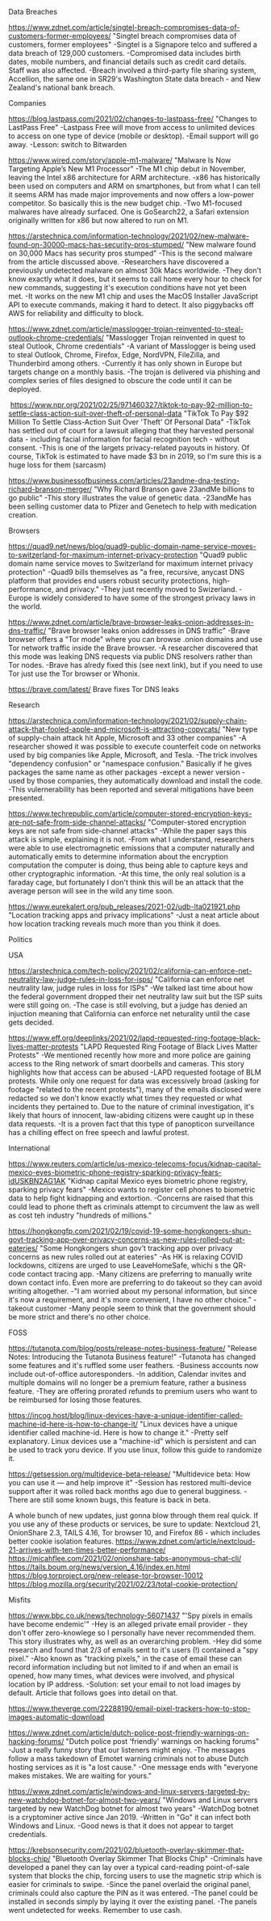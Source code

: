 Data Breaches

https://www.zdnet.com/article/singtel-breach-compromises-data-of-customers-former-employees/
"Singtel breach compromises data of customers, former employees"
-Singtel is a Signapore telco and suffered a data breach of 129,000 customers.
-Compromised data includes birth dates, mobile numbers, and financial details such as credit card details. Staff was also affected.
-Breach involved a third-party file sharing system, Accellion, the same one in SR29's Washington State data breach - and New Zealand's national bank breach.

Companies

https://blog.lastpass.com/2021/02/changes-to-lastpass-free/
"Changes to LastPass Free"
-Lastpass Free will move from access to unlimited devices to access on one type of device (mobile or desktop).
-Email support will go away.
-Lesson: switch to Bitwarden

https://www.wired.com/story/apple-m1-malware/
"Malware Is Now Targeting Apple’s New M1 Processor"
-The M1 chip debut in November, leaving the Intel x86 architecture for ARM architecture.
-x86 has historically been used on computers and ARM on smartphones, but from what I can tell it seems ARM has made major improvements and now offers a low-power competitor. So basically this is the new budget chip.
-Two M1-focused malwares have already surfaced. One is GoSearch22, a Safari extension originally written for x86 but now altered to run on M1.

https://arstechnica.com/information-technology/2021/02/new-malware-found-on-30000-macs-has-security-pros-stumped/
"New malware found on 30,000 Macs has security pros stumped"
-This is the second malware from the article discussed above.
-Researchers have discovered a previously undetected malware on almost 30k Macs worldwide.
-They don't know exactly what it does, but it seems to call home every hour to check for new commands, suggesting it's execution conditions have not yet been met.
-It works on the new M1 chip and uses the MacOS Installer JavaScript API to execute commands, making it hard to detect. It also piggybacks off AWS for reliability and difficulty to block.

https://www.zdnet.com/article/masslogger-trojan-reinvented-to-steal-outlook-chrome-credentials/
"Masslogger Trojan reinvented in quest to steal Outlook, Chrome credentials"
-A variant of Masslogger is being used to steal Outlook, Chrome, Firefox, Edge, NordVPN, FileZilla, and Thunderbird among others.
-Currently it has only shown in Europe but targets change on a monthly basis.
-The trojan is delivered via phishing and complex series of files designed to obscure the code until it can be deployed.

 https://www.npr.org/2021/02/25/971460327/tiktok-to-pay-92-million-to-settle-class-action-suit-over-theft-of-personal-data
"TikTok To Pay $92 Million To Settle Class-Action Suit Over 'Theft' Of Personal Data"
-TikTok has settled out of court for a lawsuit alleging that they harvested personal data - including facial information for facial recognition tech - without consent.
-This is one of the largets privacy-related payouts in history. Of course, TikTok is estimated to have made $3 bn in 2019, so I'm sure this is a huge loss for them (sarcasm)

https://www.businessofbusiness.com/articles/23andme-dna-testing-richard-branson-merger/
"Why Richard Branson gave 23andMe billions to go public"
-This story illustrates the value of genetic data.
-23andMe has been selling customer data to Pfizer and Genetech to help with medication creation.

Browsers

https://quad9.net/news/blog/quad9-public-domain-name-service-moves-to-switzerland-for-maximum-internet-privacy-protection
"Quad9 public domain name service moves to Switzerland for maximum internet privacy protection"
-Quad9 bills themselves as "a free, recursive, anycast DNS platform that provides end users robust security protections, high-performance, and privacy."
-They just recently moved to Swizerland.
-Europe is widely considered to have some of the strongest privacy laws in the world.

https://www.zdnet.com/article/brave-browser-leaks-onion-addresses-in-dns-traffic/
"Brave browser leaks onion addresses in DNS traffic"
-Brave browser offers a "Tor mode" where you can browse .onion domains and use Tor network traffic inside the Brave browser.
-A researcher discovered that this mode was leaking DNS requests via public DNS resolvers rather than Tor nodes.
-Brave has alredy fixed this (see next link), but if you need to use Tor just use the Tor browser or Whonix.

https://brave.com/latest/
Brave fixes Tor DNS leaks

Research

https://arstechnica.com/information-technology/2021/02/supply-chain-attack-that-fooled-apple-and-microsoft-is-attracting-copycats/
"New type of supply-chain attack hit Apple, Microsoft and 33 other companies"
-A researcher showed it was possible to execute counterfeit code on networks used by big companies like Apple, Microsoft, and Tesla.
-The trick involves "dependency confusion" or "namespace confusion." Basically if he gives packages the same name as other packages -except a newer version - used by those companies, they automatically download and install the code.
-This vulernerability has been reported and several mitigations have been presented.

https://www.techrepublic.com/article/computer-stored-encryption-keys-are-not-safe-from-side-channel-attacks/
"Computer-stored encryption keys are not safe from side-channel attacks"
-While the paper says this attack is simple, explaining it is not.
-From what I understand, researchers were able to use electromagnetic emissions that a computer naturally and automatically emits to determine information about the encryption computation the computer is doing, thus being able to capture keys and other cryptographic information.
-At this time, the only real solution is a faraday cage, but fortunately I don't think this will be an attack that the average person will see in the wild any time soon.

https://www.eurekalert.org/pub_releases/2021-02/udb-lta021921.php
"Location tracking apps and privacy implications"
-Just a neat article about how location tracking reveals much more than you think it does.

Politics

USA

https://arstechnica.com/tech-policy/2021/02/california-can-enforce-net-neutrality-law-judge-rules-in-loss-for-isps/
"California can enforce net neutrality law, judge rules in loss for ISPs"
-We talked last time about how the federal government dropped their net neutrality law suit but the ISP suits were still going on.
-The case is still evolving, but a judge has denied an injuction meaning that California can enforce net neturality until the case gets decided.

https://www.eff.org/deeplinks/2021/02/lapd-requested-ring-footage-black-lives-matter-protests
"LAPD Requested Ring Footage of Black Lives Matter Protests"
-We mentioned recently how more and more police are gaining access to the Ring network of smart doorbells and cameras. This story highlights how that access can be abused
-LAPD requested footage of BLM protests. While only one request for data was excessively broad (asking for footage "related to the recent protests"), many of the emails disclosed were redacted so we don't know exactly what times they requested or what incidents they pertained to. Due to the nature of criminal investigation, it's likely that hours of innocent, law-abiding citizens were caught up in these data requests.
-It is a proven fact that this type of panopticon surveillance has a chilling effect on free speech and lawful protest.


International

https://www.reuters.com/article/us-mexico-telecoms-focus/kidnap-capital-mexico-eyes-biometric-phone-registry-sparking-privacy-fears-idUSKBN2AG1AK
"Kidnap capital Mexico eyes biometric phone registry, sparking privacy fears"
-Mexico wants to register cell phones to biometric data to help fight kidnapping and extortion.
-Concerns are raised that this could lead to phone theft as criminals attempt to circumvent the law as well as cost teh industry "hundreds of millions."

https://hongkongfp.com/2021/02/19/covid-19-some-hongkongers-shun-govt-tracking-app-over-privacy-concerns-as-new-rules-rolled-out-at-eateries/
"Some Hongkongers shun gov’t tracking app over privacy concerns as new rules rolled out at eateries"
-As HK is relaxing COVID lockdowns, citizens are urged to use LeaveHomeSafe, whichi s the QR-code contact tracing app.
-Many citizens are preferring to manually write down contact info. Even more are preferring to do takeout so they can avoid writing altogether.
-"I am worried about my personal information, but since it's now a requirement, and it's more convenient, I have no other choice." -takeout customer
-Many people seem to think that the government should be more strict and there's no other choice.

FOSS

https://tutanota.com/blog/posts/release-notes-business-feature/
"Release Notes: Introducing the Tutanota Business feature!"
-Tutanota has changed some features and it's ruffled some user feathers.
-Business accounts now include out-of-office autoresponders.
-In addition, Calendar invites and multiple domains will no longer be a premium feature, rather a business feature.
-They are offering prorated refunds to premium users who want to be reimbursed for losing those features.

https://incog.host/blog/linux-devices-have-a-unique-identifier-called-machine-id-here-is-how-to-change-it/
"Linux devices have a unique identifier called machine-id. Here is how to change it."
-Pretty self explanatory. Linux devices use a "machine-id" which is persistent and can be used to track yoru device. If you use linux, follow this guide to randomize it.

https://getsession.org/multidevice-beta-release/
"Multidevice beta: How you can use it — and help improve it"
-Session has restored multi-device support after it was rolled back months ago due to general bugginess.
-There are still some known bugs, this feature is back in beta.

A whole bunch of new updates, just gonna blow through them real quick. If you use any of these products or services, be sure to update: Nextcloud 21, OnionShare 2.3, TAILS 4.16, Tor browser 10, and Firefox 86 - which includes better cookie isolation features.
https://www.zdnet.com/article/nextcloud-21-arrives-with-ten-times-better-performance/
https://micahflee.com/2021/02/onionshare-tabs-anonymous-chat-cli/
https://tails.boum.org/news/version_4.16/index.en.html
https://blog.torproject.org/new-release-tor-browser-10012
https://blog.mozilla.org/security/2021/02/23/total-cookie-protection/

Misfits

https://www.bbc.co.uk/news/technology-56071437
"'Spy pixels in emails have become endemic'"
-Hey is an alleged private email provider - they don't offer zero-knowlege so I personally have never recommended them. This story illustrates why, as well as an overarching problem.
-Hey did some research and found that 2/3 of emails sent to it's users (!) contained a "spy pixel."
-Also known as "tracking pixels," in the case of email these can record information including but not limited to if and when an email is opened, how many times, what devices were involved, and physical location by IP address.
-Solution: set your email to not load images by default. Article that follows goes into detail on that.

https://www.theverge.com/22288190/email-pixel-trackers-how-to-stop-images-automatic-download

https://www.zdnet.com/article/dutch-police-post-friendly-warnings-on-hacking-forums/
"Dutch police post 'friendly' warnings on hacking forums"
-Just a really funny story that our listeners might enjoy.
-The messages follow a mass takedown of Emotet warning criminals not to abuse Dutch hosting services as it is "a lost cause."
-One message ends with "everyone makes mistakes. We are waiting for yours."

https://www.zdnet.com/article/windows-and-linux-servers-targeted-by-new-watchdog-botnet-for-almost-two-years/
"Windows and Linux servers targeted by new WatchDog botnet for almost two years"
-WatchDog botnet is a cryptominer active since Jan 2019.
-Written in "Go" it can infect both Windows and Linux.
-Good news is that it does not appear to target credentials.

https://krebsonsecurity.com/2021/02/bluetooth-overlay-skimmer-that-blocks-chip/
"Bluetooth Overlay Skimmer That Blocks Chip"
-Criminals have developed a panel they can lay over a typical card-reading point-of-sale system that blocks the chip, forcing users to use the magnetic strip which is easier for criminals to swipe.
-Since the panel overlaid the original panel, criminals could also capture the PIN as it was entered.
-The panel could be installed in seconds simply by laying it over the existing panel.
-The panels went undetected for weeks. Remember to use cash.
